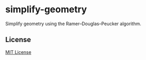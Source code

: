 # simplify-geometry
Simplify geometry using the Ramer–Douglas–Peucker algorithm.


## License
[MIT License](http://en.wikipedia.org/wiki/MIT_License)
